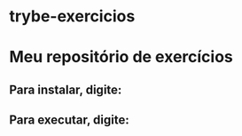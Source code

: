 # trybe-exercicios
# Meu repositório de exercícios
## Para instalar, digite:

## Para executar, digite: